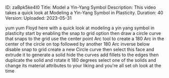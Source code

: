 ID: zaBpk5ke4I0
Title: Model a Yin-Yang Symbol
Description: This video takes a quick look at Modeling a Yin-Yang Symbol in Plasticity.
Duration: 40
Version: 
Uploaded: 2023-05-31

yum yum Floyd here with a quick look at
modeling a yin yang symbol in plasticity
start by enabling the snap to grid
option then draw a circle curve that
snaps to the grid use the center point
Arc tool to create a 180 Arc in the
center of the circle on top followed by
another 180 Arc inverse below disable
snap to grid create a new Circle curve
then select this face and extrude it to
generate a solid hide the curves add
fillets to the edges then duplicate the
solid and rotate it 180 degrees select
one of the solids and change its
material attributes to your liking and
you're all set oh look at the time
